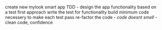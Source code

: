 create new mylook smart app
TDD - design the app functionality based on a test first approach 
write the test for functionality
build minimum code necessery to make each  test pass
re-factor the code - *code doesnt smell*  - clean code, confidence